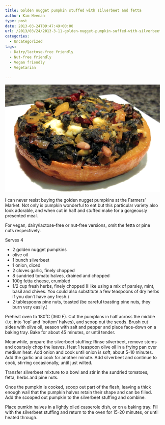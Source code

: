 ```yaml
---
title: Golden nugget pumpkin stuffed with silverbeet and fetta
author: Kim Heenan
type: post
date: 2013-03-24T09:47:49+00:00
url: /2013/03/24/2013-3-11-golden-nugget-pumpkin-suffed-with-silverbeet-and-fetta/
categories:
  - Uncategorized
tags:
  - Dairy/lactose-free friendly
  - Nut-free friendly
  - Vegan friendly
  - Vegetarian

---
```


![](stuffed-pumpkin-silverbeet.png)

I can never resist buying the golden nugget pumpkins at the Farmers’ Market. Not only  is pumpkin wonderful to eat but this particular variety also look adorable, and when cut in half and stuffed make for a gorgeously presented meal.

<!--more-->

For vegan, dairy/lactose-free or nut-free versions, omit the fetta or pine nuts respectively.

Serves 4

  * 2 golden nugget pumpkins
  * olive oil
  * 1 bunch silverbeet
  * 1 onion, diced
  * 2 cloves garlic, finely chopped
  * 8 sundried tomato halves, drained and chopped
  * 100g fetta cheese, crumbled
  * 1/2 cup fresh herbs, finely chopped (I like using a mix of parsley, mint, basil and chives. You could also substitute a few teaspoons of dry herbs if you don’t have any fresh.)
  * 2 tablespoons pine nuts, toasted (be careful toasting pine nuts, they burn very easily.)

Preheat oven to 180˚C (360 F). Cut the pumpkins in half across the middle (i.e. into ‘top’ and ‘bottom’ halves), and scoop out the seeds. Brush cut sides with olive oil, season with salt and pepper and place face-down on a baking tray. Bake for about 45 minutes, or until tender.

Meanwhile, prepare the silverbeet stuffing: Rinse silverbeet, remove stems and coarsely chop the leaves. Heat 1 teaspoon olive oil in a frying pan over medium heat. Add onion and cook until onion is soft, about 5-10 minutes. Add the garlic and cook for another minute. Add silverbeet and continue to cook, stirring occasionally, until just wilted.

Transfer silverbeet mixture to a bowl and stir in the sundried tomatoes, fetta, herbs and pine nuts.

Once the pumpkin is cooked, scoop out part of the flesh, leaving a thick enough wall that the pumpkin halves retain their shape and can be filled. Add the scooped out pumpkin to the silverbeet stuffing and combine.

Place pumkin halves in a lightly oiled casserole dish, or on a baking tray. Fill with the silverbeet stuffing and return to the oven for 15-20 minutes, or until heated through.

